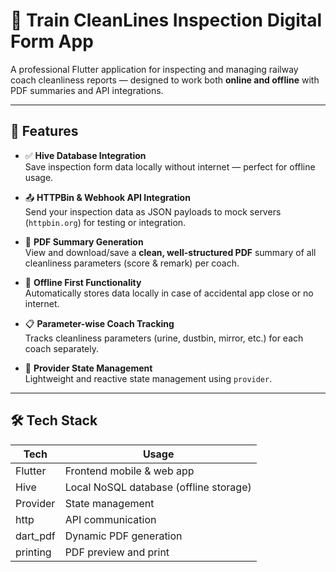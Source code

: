 # 🚆 Train CleanLines Inspection Digital Form App

A professional Flutter application for inspecting and managing railway coach cleanliness reports — designed to work both **online and offline** with PDF summaries and API integrations.

---

## 🌟 Features

- ✅ **Hive Database Integration**  
  Save inspection form data locally without internet — perfect for offline usage.

- 📤 **HTTPBin & Webhook API Integration**  
  Send your inspection data as JSON payloads to mock servers (`httpbin.org`) for testing or integration.

- 🧾 **PDF Summary Generation**  
  View and download/save a **clean, well-structured PDF** summary of all cleanliness parameters (score & remark) per coach.

- 📶 **Offline First Functionality**  
  Automatically stores data locally in case of accidental app close or no internet.

- 📋 **Parameter-wise Coach Tracking**  
  Tracks cleanliness parameters (urine, dustbin, mirror, etc.) for each coach separately.

- 🧠 **Provider State Management**  
  Lightweight and reactive state management using `provider`.

---

## 🛠 Tech Stack

| Tech         | Usage                                   |
|--------------|------------------------------------------|
| Flutter      | Frontend mobile & web app                |
| Hive         | Local NoSQL database (offline storage)   |
| Provider     | State management                         |
| http         | API communication                        |
| dart_pdf     | Dynamic PDF generation                   |
| printing     | PDF preview and print                    |


